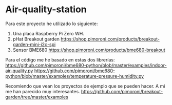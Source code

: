# Air-quality-station

Para este proyecto he utilizado lo siguiente:
1. Una placa Raspberry Pi Zero WH.
2. pHat Breakout garden https://shop.pimoroni.com/products/breakout-garden-mini-i2c-spi
3. Sensor BME680 https://shop.pimoroni.com/products/bme680-breakout

Para el código me he basado en estas dos librerías:
https://github.com/pimoroni/bme680-python/blob/master/examples/indoor-air-quality.py
https://github.com/pimoroni/bme680-python/blob/master/examples/temperature-pressure-humidity.py

Recomiendo que vean los proyectos de ejemplo que se pueden hacer. A mi me han parecido muy interesantes.
https://github.com/pimoroni/breakout-garden/tree/master/examples

